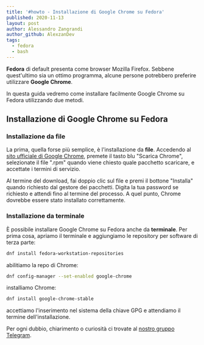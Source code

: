 ```yaml
---
title: '#howto - Installazione di Google Chrome su Fedora'
published: 2020-11-13
layout: post
author: Alessandro Zangrandi
author_github: AlexzanDev
tags:
  - fedora
  - bash
---
```

**Fedora** di default presenta come browser Mozilla Firefox. Sebbene quest'ultimo sia un ottimo programma, alcune persone potrebbero preferire utilizzare **Google Chrome**.

In questa guida vedremo come installare facilmente Google Chrome su Fedora utilizzando due metodi.

## Installazione di Google Chrome su Fedora

### Installazione da file

La prima, quella forse più semplice, è l'installazione da **file**. Accedendo al [sito ufficiale di Google Chrome](https://www.google.com/chrome/), premete il tasto blu "Scarica Chrome", selezionate il file ".rpm" quando viene chiesto quale pacchetto scaricare, e accettate i termini di servizio.

Al termine del download, fai doppio clic sul file e premi il bottone "Installa" quando richiesto dal gestore dei pacchetti. Digita la tua password se richiesto e attendi fino al termine del processo. A quel punto, Chrome dovrebbe essere stato installato correttamente.

### Installazione da terminale

È possibile installare Google Chrome su Fedora anche da **terminale**. Per prima cosa, apriamo il terminale e aggiungiamo le repository per software di terza parte:

```bash
dnf install fedora-workstation-repositories
```

abilitiamo la repo di Chrome:

```bash
dnf config-manager --set-enabled google-chrome
```

installiamo Chrome:

```bash
dnf install google-chrome-stable
```

accettiamo l'inserimento nel sistema della chiave GPG e attendiamo il termine dell'installazione.

Per ogni dubbio, chiarimento o curiosità ci trovate al [nostro gruppo Telegram](https://t.me/linuxpeople).